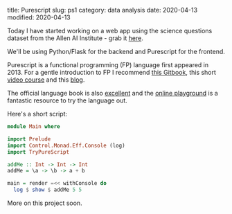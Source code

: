 title: Purescript
slug: ps1
category: data analysis
date: 2020-04-13
modified: 2020-04-13


Today I have started working on a web app using the science questions dataset from the Allen AI Institute - grab it [here](https://allenai.org/data?tag=Aristo).

We'll be using Python/Flask for the backend and Purescript for the frontend.

Purescript is a functional programming (FP) language first appeared in 2013. For a gentle introduction to FP I recommend [this Gitbook](https://drboolean.gitbooks.io/mostly-adequate-guide-old/content/ch1.html#a-brief-encounter), this short [video course](https://egghead.io/courses/functional-programming-concepts-in-purescript) and this [blog](https://mmhaskell.com/purescript). 

The official language book is also [excellent](https://github.com/purescript-contrib/purescript-book) and the [online playground](http://try.purescript.org/) is a fantastic resource to try the language out.

Here's a short script:

```purescript
module Main where

import Prelude
import Control.Monad.Eff.Console (log)
import TryPureScript

addMe :: Int -> Int -> Int
addMe = \a -> \b -> a + b

main = render =<< withConsole do
  log $ show $ addMe 5 5
```

More on this project soon.